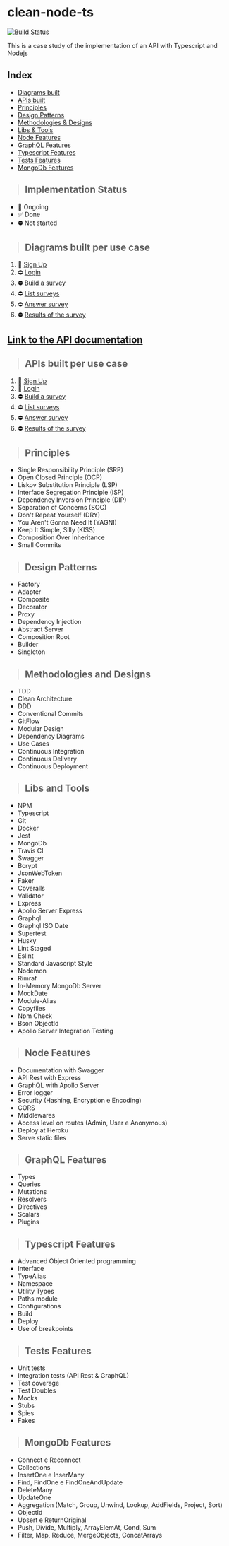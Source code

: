 # clean-node-ts

[![Build Status](https://app.travis-ci.com/alioshr/clean-node-ts.svg?branch=master)](https://app.travis-ci.com/alioshr/clean-node-ts)

This is a case study of the implementation of an API with Typescript and Nodejs

## Index

* [Diagrams built](#diagrams-built-per-use-case)
* [APIs built](#apis-built-per-use-case)
* [Principles](#principles)
* [Design Patterns](#design-patterns)
* [Methodologies & Designs](#methodologies-and-designs)
* [Libs & Tools](#libs-and-tools)
* [Node Features](#node-features)
* [GraphQL Features](#graphql-features)
* [Typescript Features](#typescript-features)
* [Tests Features](#tests-features)
* [MongoDb Features](#mongodb-features)

> ## Implementation Status

- 🚧  Ongoing
- ✅  Done
- ⛔  Not started

> ## Diagrams built per use case

1. 🚧 [Sign Up](./requirements/signup/diagram.md)
2. ⛔ [Login](./requirements/login/diagram.md)
3. ⛔ [Build a survey](./requirements/add-survey/diagram.md)
4. ⛔ [List surveys](./requirements/load-surveys/diagram.md)
5. ⛔ [Answer survey](./requirements/save-survey-result/diagram.md)
6. ⛔ [Results of the survey](./requirements/load-survey-result/diagram.md)

## [**Link to the API documentation**]()

> ## APIs built per use case

1. 🚧 [Sign Up](./requirements/signup/signup.md)
2. 🚧 [Login](./requirements/login/login.md)
3. ⛔ [Build a survey](./requirements/add-survey/add-survey.md)
4. ⛔ [List surveys](./requirements/load-surveys/load-surveys.md)
5. ⛔ [Answer survey](./requirements/save-survey-result/save-survey-result.md)
6. ⛔ [Results of the survey](./requirements/load-survey-result/load-survey-result.md)

> ## Principles

* Single Responsibility Principle (SRP)
* Open Closed Principle (OCP)
* Liskov Substitution Principle (LSP)
* Interface Segregation Principle (ISP)
* Dependency Inversion Principle (DIP)
* Separation of Concerns (SOC)
* Don't Repeat Yourself (DRY)
* You Aren't Gonna Need It (YAGNI)
* Keep It Simple, Silly (KISS)
* Composition Over Inheritance
* Small Commits

> ## Design Patterns

* Factory
* Adapter
* Composite
* Decorator
* Proxy
* Dependency Injection
* Abstract Server
* Composition Root
* Builder
* Singleton

> ## Methodologies and Designs

* TDD
* Clean Architecture
* DDD
* Conventional Commits
* GitFlow
* Modular Design
* Dependency Diagrams
* Use Cases
* Continuous Integration
* Continuous Delivery
* Continuous Deployment

> ## Libs and Tools

* NPM
* Typescript
* Git
* Docker
* Jest
* MongoDb
* Travis CI
* Swagger
* Bcrypt
* JsonWebToken
* Faker
* Coveralls
* Validator
* Express
* Apollo Server Express
* Graphql
* Graphql ISO Date
* Supertest
* Husky
* Lint Staged
* Eslint
* Standard Javascript Style
* Nodemon
* Rimraf
* In-Memory MongoDb Server
* MockDate
* Module-Alias
* Copyfiles
* Npm Check
* Bson ObjectId
* Apollo Server Integration Testing

> ## Node Features

* Documentation with Swagger
* API Rest with Express
* GraphQL with Apollo Server
* Error logger
* Security (Hashing, Encryption e Encoding)
* CORS
* Middlewares
* Access level on routes (Admin, User e Anonymous)
* Deploy at Heroku
* Serve static files

> ## GraphQL Features

* Types
* Queries
* Mutations
* Resolvers
* Directives
* Scalars
* Plugins

> ## Typescript Features

* Advanced Object Oriented programming
* Interface
* TypeAlias
* Namespace
* Utility Types
* Paths module
* Configurations
* Build
* Deploy
* Use of breakpoints

> ## Tests Features

* Unit tests
* Integration tests (API Rest & GraphQL)
* Test coverage
* Test Doubles
* Mocks
* Stubs
* Spies
* Fakes

> ## MongoDb Features

* Connect e Reconnect
* Collections
* InsertOne e InserMany
* Find, FindOne e FindOneAndUpdate
* DeleteMany
* UpdateOne
* Aggregation (Match, Group, Unwind, Lookup, AddFields, Project, Sort)
* ObjectId
* Upsert e ReturnOriginal
* Push, Divide, Multiply, ArrayElemAt, Cond, Sum
* Filter, Map, Reduce, MergeObjects, ConcatArrays
